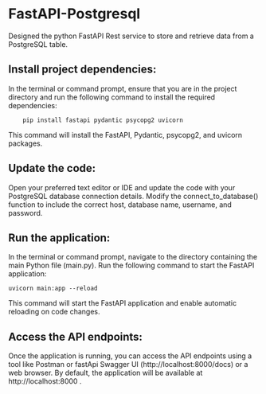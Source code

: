 # FastAPI-Postgresql
Designed the python FastAPI Rest service to store and retrieve data from a PostgreSQL table.

## Install project dependencies: 
In the terminal or command prompt, ensure that you are in the project directory and run the following command to install the required dependencies:

        pip install fastapi pydantic psycopg2 uvicorn
    
This command will install the FastAPI, Pydantic, psycopg2, and uvicorn packages.


## Update the code: 
Open your preferred text editor or IDE and update the code with your PostgreSQL database connection details. Modify the connect_to_database() function to include the correct host, database name, username, and password.


## Run the application: 
In the terminal or command prompt, navigate to the directory containing the main Python file (main.py). Run the following command to start the FastAPI application:

    uvicorn main:app --reload
    
This command will start the FastAPI application and enable automatic reloading on code changes.


## Access the API endpoints: 
Once the application is running, you can access the API endpoints using a tool like Postman or fastApi Swagger UI (http://localhost:8000/docs) or a web browser. 
By default, the application will be available at http://localhost:8000 .
